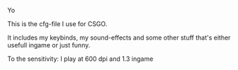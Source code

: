 Yo 

This is the cfg-file I use for CSGO.

It includes my keybinds, my sound-effects and some other stuff that's either usefull ingame or just funny.

To the sensitivity: I play at 600 dpi and 1.3 ingame
